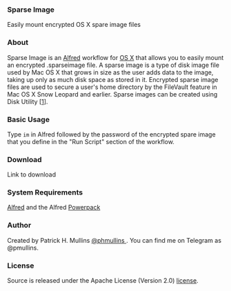 ### Sparse Image
Easily mount encrypted OS X spare image files

### About

Sparse Image is an [Alfred](http://www.alfredapp.com/) workflow for [OS X](https://www.apple.com/osx/)
that allows you to easily mount an encrypted .sparseimage file. A sparse image is a type of disk image file used by Mac OS X that grows in size as the user adds data to the image, taking up only as much disk space as stored in it. Encrypted sparse image files are used to secure a user's home directory by the FileVault feature in Mac OS X Snow Leopard and earlier. Sparse images can be created using Disk Utility [[1](https://en.wikipedia.org/wiki/Sparse_image)].

### Basic Usage

Type `im` in Alfred followed by the password of the encrypted spare image that you define in the "Run Script" section of the workflow.

### Download

Link to download

### System Requirements

[Alfred](http://www.alfredapp.com/) and the Alfred [Powerpack](http://www.alfredapp.com/powerpack/)

### Author
Created by Patrick H. Mullins [@phmullins ](http://www.pmullins.net/aboutme/). You can find me on Telegram as @pmullins.

### License
Source is released under the Apache License (Version 2.0) [license](license.md).